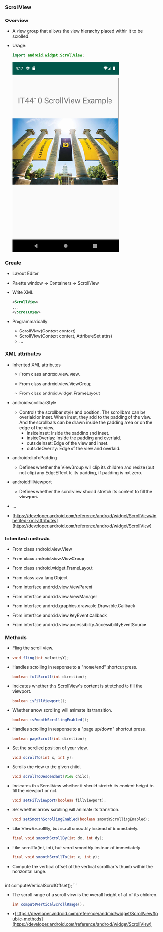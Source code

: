 ### ScrollView

### Overview

- A view group that allows the view hierarchy placed within it to be scrolled.

- Usage:

  ```java
  import android.widget.ScrollView;
  ```

  <img src="https://raw.githubusercontent.com/fwangyt/Android-App-Dev-1/master/8/images/scroll_view_1.png" alt="scroll_view_1" style="zoom: 67%;" />

### Create

- Layout Editor
  
- Palette window -> Containers -> ScrollView
  
- Write XML

  ```xml
  <ScrollView>
  ...
  </ScrollView>
  ```

- Programmatically
  - ScrollView(Context context)
  - ScrollView(Context context, AttributeSet attrs)
  - ...

### XML attributes

- Inherited XML attributes 

  - From class android.view.View.

  - From class android.view.ViewGroup

  - From class android.widget.FrameLayout

- android:scrollbarStyle

  - Controls the scrollbar style and position. The scrollbars can be overlaid or inset. When inset, they add to the padding of the view. And the scrollbars can be drawn inside the padding area or on the edge of the view.
    - insideInset: Inside the padding and inset.
    - insideOverlay: Inside the padding and overlaid.
    - outsideInset: Edge of the view and inset.
    - outsideOverlay: Edge of the view and overlaid.

- android:clipToPadding

  - Defines whether the ViewGroup will clip its children and resize (but not clip) any EdgeEffect to its padding, if padding is not zero.

- android:fillViewport

  - Defines whether the scrollview should stretch its content to fill the viewport.

- ...

- [https://developer.android.com/reference/android/widget/ScrollView#inherited-xml-attributes](https://developer.android.com/reference/android/widget/ScrollView)

### Inherited methods

- From class android.view.View

- From class android.view.ViewGroup

- From class android.widget.FrameLayout

- From class java.lang.Object 

- From interface android.view.ViewParent 

- From interface android.view.ViewManager 
- From interface android.graphics.drawable.Drawable.Callback 
- From interface android.view.KeyEvent.Callback 
- From interface android.view.accessibility.AccessibilityEventSource

### Methods

- Fling the scroll view.

- ```java
  void fling(int velocityY);
  ```

- Handles scrolling in response to a "home/end" shortcut press.

  ```java
  boolean fullScroll(int direction);
  ```

- Indicates whether this ScrollView's content is stretched to fill the viewport.

  ```java
  boolean isFillViewport();
  ```

- Whether arrow scrolling will animate its transition.

  ```java
  boolean isSmoothScrollingEnabled();
  ```

- Handles scrolling in response to a "page up/down" shortcut press.

  ```java
  boolean pageScroll(int direction);
  ```

- Set the scrolled position of your view.

  ```java
  void scrollTo(int x, int y);
  ```

- Scrolls the view to the given child.

  ```java
  void scrollToDescendant(View child);
  ```

- Indicates this ScrollView whether it should stretch its content height to fill the viewport or not.

  ```java
  void setFillViewport(boolean fillViewport);
  ```

- Set whether arrow scrolling will animate its transition.

  ```java
  void setSmoothScrollingEnabled(boolean smoothScrollingEnabled);
  ```

- Like View#scrollBy, but scroll smoothly instead of immediately.

  ```java
  final void smoothScrollBy(int dx, int dy);
  ```

- Like scrollTo(int, int), but scroll smoothly instead of immediately.

  ```java
  final void smoothScrollTo(int x, int y);
  ```

- Compute the vertical offset of the vertical scrollbar's thumb within the horizontal range.

    ```java
int computeVerticalScrollOffset();
    ```

- The scroll range of a scroll view is the overall height of all of its children.

  ```java
  int computeVerticalScrollRange();
  ```

- •[https://developer.android.com/reference/android/widget/ScrollView#public-methods](https://developer.android.com/reference/android/widget/ScrollView)



